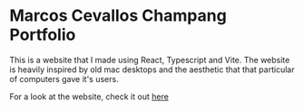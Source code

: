 # Marcos Cevallos Champang Portfolio

This is a website that I made using React, Typescript and Vite.
The website is heavily inspired by old mac desktops and the aesthetic that that particular
of computers gave it's users.

For a look at the website, check it out [here]("https:www.linkupgames.com")
